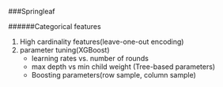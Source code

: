 ###Springleaf

######Categorical features
1. High cardinality features(leave-one-out encoding)
2. parameter tuning(XGBoost)
    * learning rates vs. number of rounds
    * max depth vs min child weight (Tree-based parameters)
    * Boosting parameters(row sample, column sample)
    
